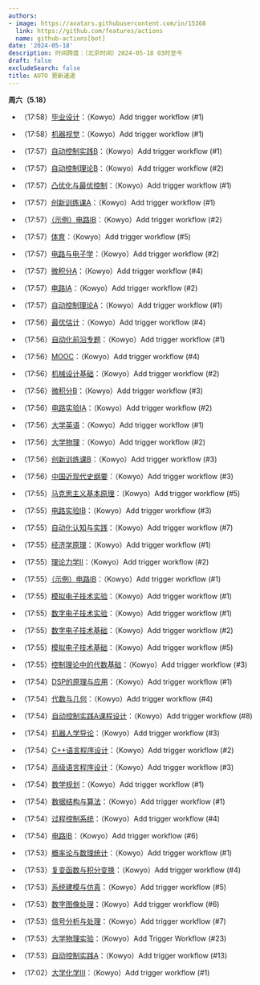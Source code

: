 ```yaml
---
authors:
- image: https://avatars.githubusercontent.com/in/15368
  link: https://github.com/features/actions
  name: github-actions[bot]
date: '2024-05-18'
description: 时间跨度：（北京时间）2024-05-18 03时至今
draft: false
excludeSearch: false
title: AUTO 更新速递
---
```


**周六（5.18）** 

- （17:58）[毕业设计](https://github.com/HITSZ-OpenAuto/AUTO3099)：（Kowyo）Add trigger workflow (#1)

- （17:58）[机器视觉](https://github.com/HITSZ-OpenAuto/AUTO3006)：（Kowyo）Add trigger workflow (#1)

- （17:57）[自动控制实践B](https://github.com/HITSZ-OpenAuto/AUTO3002B)：（Kowyo）Add trigger workflow (#1)

- （17:57）[自动控制理论B](https://github.com/HITSZ-OpenAuto/AUTO3001B)：（Kowyo）Add trigger workflow (#2)

- （17:57）[凸优化与最优控制](https://github.com/HITSZ-OpenAuto/AUTO5023)：（Kowyo）Add trigger workflow (#1)

- （17:57）[创新训练课A](https://github.com/HITSZ-OpenAuto/AUTO2003A)：（Kowyo）Add trigger workflow (#1)

- （17:57）[（示例）电路IB](https://github.com/HITSZ-OpenAuto/EE1014)：（Kowyo）Add trigger workflow (#2)

- （17:57）[体育](https://github.com/HITSZ-OpenAuto/PE100X)：（Kowyo）Add trigger workflow (#5)

- （17:57）[电路与电子学](https://github.com/HITSZ-OpenAuto/EE1013)：（Kowyo）Add trigger workflow (#2)

- （17:57）[微积分A](https://github.com/HITSZ-OpenAuto/MATH1015A)：（Kowyo）Add trigger workflow (#4)

- （17:57）[电路IA](https://github.com/HITSZ-OpenAuto/EE1011A)：（Kowyo）Add trigger workflow (#2)

- （17:57）[自动控制理论A](https://github.com/HITSZ-OpenAuto/AUTO3001A)：（Kowyo）Add trigger workflow (#1)

- （17:56）[最优估计](https://github.com/HITSZ-OpenAuto/AUTO5003)：（Kowyo）Add trigger workflow (#4)

- （17:56）[自动化前沿专题](https://github.com/HITSZ-OpenAuto/AUTO3014)：（Kowyo）Add trigger workflow (#1)

- （17:56）[MOOC](https://github.com/HITSZ-OpenAuto/MOOC)：（Kowyo）Add trigger workflow (#4)

- （17:56）[机械设计基础](https://github.com/HITSZ-OpenAuto/MECH2010)：（Kowyo）Add trigger workflow (#2)

- （17:56）[微积分B](https://github.com/HITSZ-OpenAuto/MATH1015B)：（Kowyo）Add trigger workflow (#3)

- （17:56）[电路实验IA](https://github.com/HITSZ-OpenAuto/EE1012A)：（Kowyo）Add trigger workflow (#2)

- （17:56）[大学英语](https://github.com/HITSZ-OpenAuto/LANG1006)：（Kowyo）Add trigger workflow (#1)

- （17:56）[大学物理](https://github.com/HITSZ-OpenAuto/PHYS1001A)：（Kowyo）Add trigger workflow (#2)

- （17:56）[创新训练课B](https://github.com/HITSZ-OpenAuto/AUTO2003B)：（Kowyo）Add trigger workflow (#3)

- （17:56）[中国近现代史纲要](https://github.com/HITSZ-OpenAuto/GEIP1016)：（Kowyo）Add trigger workflow (#3)

- （17:55）[马克思主义基本原理](https://github.com/HITSZ-OpenAuto/GEIP1011)：（Kowyo）Add trigger workflow (#5)

- （17:55）[电路实验IB](https://github.com/HITSZ-OpenAuto/EE1012B)：（Kowyo）Add trigger workflow (#3)

- （17:55）[自动化认知与实践](https://github.com/HITSZ-OpenAuto/AUTO1001)：（Kowyo）Add trigger workflow (#7)

- （17:55）[经济学原理](https://github.com/HITSZ-OpenAuto/ECON2005F)：（Kowyo）Add trigger workflow (#1)

- （17:55）[理论力学Ⅱ](https://github.com/HITSZ-OpenAuto/EMEC1002)：（Kowyo）Add trigger workflow (#2)

- （17:55）[（示例）电路IB](https://github.com/HITSZ-OpenAuto/GEIP1018)：（Kowyo）Add trigger workflow (#1)

- （17:55）[模拟电子技术实验](https://github.com/HITSZ-OpenAuto/EE1008)：（Kowyo）Add trigger workflow (#1)

- （17:55）[数字电子技术实验](https://github.com/HITSZ-OpenAuto/EE1010)：（Kowyo）Add trigger workflow (#1)

- （17:55）[数字电子技术基础](https://github.com/HITSZ-OpenAuto/EE1009)：（Kowyo）Add trigger workflow (#2)

- （17:55）[模拟电子技术基础](https://github.com/HITSZ-OpenAuto/EE1007)：（Kowyo）Add trigger workflow (#5)

- （17:55）[控制理论中的代数基础](https://github.com/HITSZ-OpenAuto/AUTO2006)：（Kowyo）Add trigger workflow (#3)

- （17:54）[DSP的原理与应用](https://github.com/HITSZ-OpenAuto/EE3005)：（Kowyo）Add trigger workflow (#1)

- （17:54）[代数与几何](https://github.com/HITSZ-OpenAuto/MATH1002)：（Kowyo）Add trigger workflow (#4)

- （17:54）[自动控制实践A课程设计](https://github.com/HITSZ-OpenAuto/AUTO3016)：（Kowyo）Add trigger workflow (#8)

- （17:54）[机器人学导论](https://github.com/HITSZ-OpenAuto/AUTO3005)：（Kowyo）Add trigger workflow (#3)

- （17:54）[C++语言程序设计](https://github.com/HITSZ-OpenAuto/COMP2014)：（Kowyo）Add trigger workflow (#2)

- （17:54）[高级语言程序设计](https://github.com/HITSZ-OpenAuto/COMP2021)：（Kowyo）Add trigger workflow (#3)

- （17:54）[数学规划](https://github.com/HITSZ-OpenAuto/MATH3010)：（Kowyo）Add trigger workflow (#1)

- （17:54）[数据结构与算法](https://github.com/HITSZ-OpenAuto/COMP2050)：（Kowyo）Add trigger workflow (#1)

- （17:54）[过程控制系统](https://github.com/HITSZ-OpenAuto/AUTO3007)：（Kowyo）Add trigger workflow (#4)

- （17:54）[电路IB](https://github.com/HITSZ-OpenAuto/EE1011B)：（Kowyo）Add trigger workflow (#6)

- （17:53）[概率论与数理统计](https://github.com/HITSZ-OpenAuto/MATH1004)：（Kowyo）Add trigger workflow (#1)

- （17:53）[复变函数与积分变换](https://github.com/HITSZ-OpenAuto/MATH1005)：（Kowyo）Add trigger workflow (#4)

- （17:53）[系统建模与仿真](https://github.com/HITSZ-OpenAuto/AUTO3004)：（Kowyo）Add trigger workflow (#5)

- （17:53）[数字图像处理](https://github.com/HITSZ-OpenAuto/AUTO3003)：（Kowyo）Add trigger workflow (#6)

- （17:53）[信号分析与处理](https://github.com/HITSZ-OpenAuto/AUTO2005)：（Kowyo）Add trigger workflow (#7)

- （17:53）[大学物理实验](https://github.com/HITSZ-OpenAuto/PHYS1002)：（Kowyo）Add Trigger Workflow (#23)

- （17:53）[自动控制实践A](https://github.com/HITSZ-OpenAuto/AUTO3002A)：（Kowyo）Add trigger workflow (#13)

- （17:02）[大学化学III](https://github.com/HITSZ-OpenAuto/CHEM1012)：（Kowyo）Add trigger workflow (#1)

